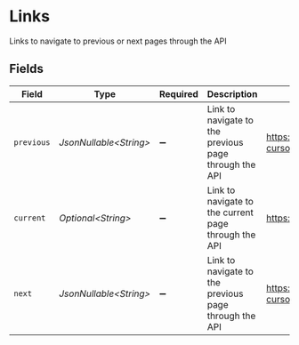 # Links

Links to navigate to previous or next pages through the API


## Fields

| Field                                                                     | Type                                                                      | Required                                                                  | Description                                                               | Example                                                                   |
| ------------------------------------------------------------------------- | ------------------------------------------------------------------------- | ------------------------------------------------------------------------- | ------------------------------------------------------------------------- | ------------------------------------------------------------------------- |
| `previous`                                                                | *JsonNullable\<String>*                                                   | :heavy_minus_sign:                                                        | Link to navigate to the previous page through the API                     | https://unify.apideck.com/crm/companies?cursor=em9oby1jcm06OnBhZ2U6OjE%3D |
| `current`                                                                 | *Optional\<String>*                                                       | :heavy_minus_sign:                                                        | Link to navigate to the current page through the API                      | https://unify.apideck.com/crm/companies                                   |
| `next`                                                                    | *JsonNullable\<String>*                                                   | :heavy_minus_sign:                                                        | Link to navigate to the previous page through the API                     | https://unify.apideck.com/crm/companies?cursor=em9oby1jcm06OnBhZ2U6OjM    |